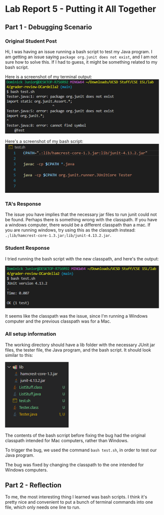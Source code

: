 # Lab Report 5 - Putting it All Together

## Part 1 - Debugging Scenario

### Original Student Post

Hi, I was having an issue running a bash script to test my Java program. I am getting an issue saying `package org.junit does not exist`, and I am not sure how to solve this. If I had to guess, it might be something related to my bash script.

Here is a screenshot of my terminal output: 
![bash-output](./bash-output.png)

Here's a screenshot of my bash script: 
![bash-script](./bash-script.png)


### TA's Response

The issue you have implies that the necessary jar files to run junit could not be found. Perhaps there is something wrong with the classpath. If you have a windows computer, there would be a different classpath than a mac. If you are running windows, try using this as the classpath instead: `.;lib/hamcrest-core-1.3.jar;lib/junit-4.13.2.jar`.

### Student Response

I tried running the bash script with the new classpath, and here's the output: 

![successs](./success.png)

It seems like the classpath was the issue, since I'm running a Windows computer and the previous classpath was for a Mac. 


### All setup information 

The working directory should have a lib folder with the necessary JUnit jar files, the tester file, the Java program, and the bash script. It should look similar to this: 

![directory](./directory.png)

The contents of the bash scrript before fixing the bug had the original classpath intended for Mac computers, rather than Windows. 

To trigger the bug, we used the command `bash test.sh`, in order to test our Java program. 

The bug was fixed by changing the classpath to the one intended for Windows computers. 

## Part 2 - Reflection

To me, the most interesting thing I learned was bash scripts. I think it's pretty nice and convenient to put a bunch of terminal commands into one file, which only needs one line to run.

